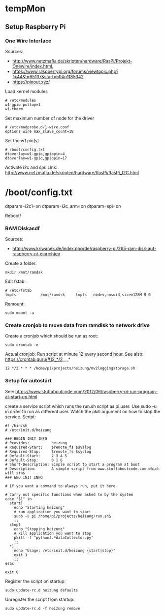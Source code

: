 # tempMon

## Setup Raspberry Pi
### One Wire Interface
Sources: 
* http://www.netzmafia.de/skripten/hardware/RasPi/Projekt-Onewire/index.html, 
* https://www.raspberrypi.org/forums/viewtopic.php?f=44&t=65137&start=50#p1185342
* https://pinout.xyz/

Load kernel modules
```
# /etc/modules
w1-gpio pullup=1
w1-therm
```

Set maximum number of node for the driver
```
# /etc/modprobe.d/1-wire.conf 
options wire max_slave_count=18
```

Set the w1 pin(s)
```
# /boot/config.txt
dtoverlay=w1-gpio,gpiopin=4
dtoverlay=w1-gpio,gpiopin=17
```

Activate i2c and spi:
Link: http://www.netzmafia.de/skripten/hardware/RasPi/RasPi_I2C.html
# /boot/config.txt
dtparam=i2c1=on
dtparam=i2c_arm=on
dtparam=spi=on


Reboot!

### RAM Diskasdf
Sources:
* http://www.kriwanek.de/index.php/de/raspberry-pi/265-ram-disk-auf-raspberry-pi-einrichten

Create a folder:
```
mkdir /mnt/ramdsk
```

Edit fstab:
```
# /etc/fstab
tmpfs           /mnt/ramdsk     tmpfs   nodev,nosuid,size=128M 0 0
```

Remount:
```
sudo mount -a
```

### Create cronjob to move data from ramdisk to network drive
Create a cronjob which should be run as root:
```
sudo crontab -e
```

Actual cronjob: Run script at minute 12 every second hour.
See also: https://crontab.guru/#12_*/2_*_*_*
```
12 */2 * * * /home/pi/projects/heizung/mv2loggingstorage.sh
```

### Setup for autostart
See: https://www.stuffaboutcode.com/2012/06/raspberry-pi-run-program-at-start-up.html

create a service script which runs the run.sh script as pi user.
Use sudo -u in order to run as different user.
Watch the pkill argument on how to stop the service.
Script:
```
#! /bin/sh
# /etc/init.d/heizung

### BEGIN INIT INFO
# Provides:          heizung
# Required-Start:    $remote_fs $syslog
# Required-Stop:     $remote_fs $syslog
# Default-Start:     2 3 4 5
# Default-Stop:      0 1 6
# Short-Description: Simple script to start a program at boot
# Description:       A simple script from www.stuffaboutcode.com which will sta$
### END INIT INFO

# If you want a command to always run, put it here

# Carry out specific functions when asked to by the system
case "$1" in
  start)
    echo "Starting heizung"
    # run application you want to start
    sudo -u pi /home/pi/projects/heizung/run.sh&
    ;;
  stop)
    echo "Stopping heizung"
    # kill application you want to stop
    pkill -f "python3.*dataCollector.py"
    ;;
  *)
    echo "Usage: /etc/init.d/heizung {start|stop}"
    exit 1
    ;;
esac

exit 0 

```

Register the script on startup:
```
sudo update-rc.d heizung defaults
```
Unregister the script from startup:
```
sudo update-rc.d -f heizung remove
```

